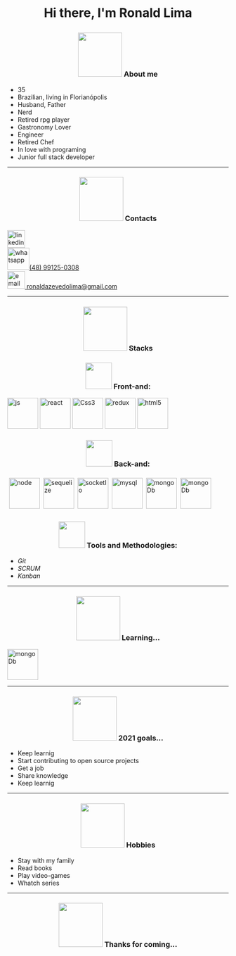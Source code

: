 # <p align="center" >Hi there, I'm Ronald Lima</p>

### <p align="center" > <img src="https://capricho.abril.com.br/wp-content/uploads/2016/07/picgifs-the-hobbit-an-unexpected-journey-811999.gif" width="100px" /> About me </p>

<ul>
<li>35</li>
<li>Brazilian, living in Florianópolis</li>
<li>Husband, Father</li>
<li>Nerd</li>
<li>Retired rpg player</li>
<li>Gastronomy Lover</li>
<li>Engineer</li>
<li>Retired Chef</li>
<li>In love with programing</li>
<li>Junior full stack developer</li>
</ul>

---

### <p align="center" > <img src="https://64.media.tumblr.com/627e4d42ad13ca941d81a353c872cd26/tumblr_pk5uhs3t011s3ca4no4_r1_500.gifv" width="100px" /> Contacts </p>

<div style="display:felx">
<a href="https://www.linkedin.com/in/ronald-limaa" target="_blank"><img width="40px" alt="linkedin" src="https://www.flaticon.com/svg/vstatic/svg/174/174857.svg?token=exp=1614024674~hmac=080085b416e9a57fdf882c05a4ea7ce3" /></a>
</div>

<div>
<a href="https://www.linkedin.com/in/ronald-limaa" target="_blank"><img width="50px" alt="whatsapp" src="https://www.ccbeusorocaba.com.br/wp-content/uploads/2020/02/4705398-whatsapp-logo-download-whatsapp-png-download-670503-free-whatsapp-logo-png-900_520_preview.jpg" />(48) 99125-0308</a>
</div>

<div>
<a href="https://www.linkedin.com/in/ronald-limaa" target="_blank"><img width="40px" alt="email" src="https://i.pinimg.com/564x/bb/18/bd/bb18bdbbef437b2d50518db5a8292c94.jpg" />  ronaldazevedolima@gmail.com</a>
</div>

---

### <p align="center" > <img src="https://64.media.tumblr.com/e96a113e396766ed60de4e0258f39c73/tumblr_inline_ohid4m7Ko41rp269s_500.gifv" width="100px" /> Stacks </p>

### <p align="center" > <img src="https://i.imgur.com/ECe01GQ.gif" width="60px" /> Front-and: </p>

<span style="display:inline-block">
<span>
<img width="70px" alt="js" src="https://upload.wikimedia.org/wikipedia/commons/thumb/9/99/Unofficial_JavaScript_logo_2.svg/1200px-Unofficial_JavaScript_logo_2.svg.png" />
</span>

<span>
<img width="70px" alt="react" src="https://upload.wikimedia.org/wikipedia/commons/thumb/a/a7/React-icon.svg/1280px-React-icon.svg.png" />
</span>

<span>
<img width="70px" alt="Css3" src="https://miro.medium.com/max/280/1*xfJlmNB_-rAJAJzBNKanlQ.jpeg" />
</span>

<span>
<img width="70px" alt="redux" src="https://img2.gratispng.com/20181122/fzo/kisspng-redux-react-javascript-library-application-softwar-egghead-intro-to-redux-5bf74afc404894.3460027115429332442633.jpg" />
</span>

<span>
<img width="70px" alt="html5" src="https://upload.wikimedia.org/wikipedia/commons/6/61/HTML5_logo_and_wordmark.svg" />
</span>
</span>

### <p align="center" > <img src="https://i.imgur.com/zeVEmWE.gif" width="60px" /> Back-and: </p>

<span style="display:flex">
<span>
<img style="vertical-align:top;margin:6px 4px;" width="70px" alt="node" src="https://brandeps.com/logo-download/N/Node-JS-logo-vector-01.svg" />
</span>

<span>
<img style="vertical-align:top;margin:6px 4px;" width="70px" alt="sequelize" src="https://google.github.io/sqlcommenter/images/sequelize-logo.png" />
</span>

<span>
<img style="vertical-align:top;margin:6px 4px;" width="70px" alt="socketIo" src="https://blog.daydevelops.com/storage/cover/2019/11/24/P7ruVkm1evJ0iTabU3zOW7RZcmlPwZZwzH0626JO.png" />
</span>

<span>
<img style="vertical-align:top;margin:6px 4px;" width="70px" alt="mysql" src="https://www.elearningworld.org/wp-content/uploads/2019/04/MySQL.svg.png" />
</span>

<span>
<img style="vertical-align:top;margin:6px 4px;" width="70px" alt="mongoDb" src="https://media.glassdoor.com/sql/433703/mongodb-squarelogo-1564695792753.png" />
</span>

<span>
<img style="vertical-align:top;margin:6px 4px;" width="70px" alt="mongoDb" src="https://seekicon.com/free-icon-download/heroku-icon_4.svg" />
</span>
</span>

### <p align="center" > <img src="https://pa1.narvii.com/6691/78b90589b632b3a9f835a09b4fea41e041c97d5f_hq.gif" width="60px" /> Tools and Methodologies: </p>
<ul>
<li><em>Git</em></li>
<li><em>SCRUM</em></li>
<li><em>Kanban</em></li>
</ul>

---

### <p align="center" > <img src="https://capricho.abril.com.br/wp-content/uploads/2016/07/tumblr_inline_mmokjpatww1qz4rgp.gif" width="100px" /> Learning... </p>

<span>
<img width="70px" alt="mongoDb" src="https://upload.wikimedia.org/wikipedia/commons/thumb/c/c3/Python-logo-notext.svg/110px-Python-logo-notext.svg.png" />
</span>

---

### <p align="center" > <img src="https://pa1.narvii.com/6691/ff377b75c048b9d4b97f5f6a8b05618cdd18d845_hq.gif" width="100px" /> 2021 goals... </p>

<ul>
<li>Keep learnig</li>
<li>Start contributing to open source projects</li>
<li>Get a job</li>
<li>Share knowledge</li>
<li>Keep learnig</li>
</ul>

---

### <p align="center" > <img src="https://capricho.abril.com.br/wp-content/uploads/2016/07/hd71eqe.gif" width="100px" /> Hobbies </p>

<ul>
<li>Stay with my family</li>
<li>Read books</li>
<li>Play video-games</li>
<li>Whatch series</li>
</ul>

---

### <p align="center" > <img src="https://24.media.tumblr.com/tumblr_m7iqw4hhCl1qgzdhjo3_500.gif" width="100px" /> Thanks for coming... </p>
